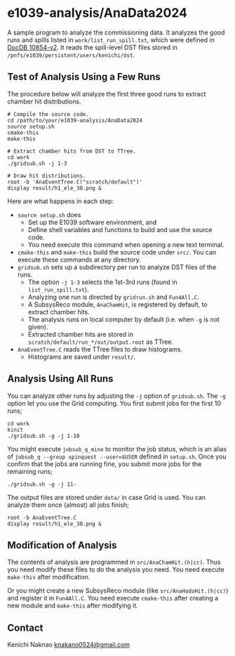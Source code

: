 # e1039-analysis/AnaData2024

A sample program to analyze the commissioning data.
It analyzes the good runs and spills listed in `work/list_run_spill.txt`, which were defined in [DocDB 10854-v2](https://seaquest-docdb.fnal.gov/cgi-bin/sso/ShowDocument?docid=10854&version=2).
It reads the spill-level DST files stored in `/pnfs/e1039/persistent/users/kenichi/dst`.


## Test of Analysis Using a Few Runs

The procedure below will analyze the first three good runs to extract chamber hit distributions.

```
# Compile the source code.
cd /path/to/your/e1039-analysis/AnaData2024
source setup.sh
cmake-this
make-this

# Extract chamber hits from DST to TTree.
cd work
./gridsub.sh -j 1-3

# Draw hit distributions.
root -b 'AnaEventTree.C("scratch/default")'
display result/h1_ele_30.png &
```

Here are what happens in each step:
- `source setup.sh` does
    - Set up the E1039 software environment, and 
    - Define shell variables and functions to build and use the source code.
    - You need execute this command when opening a new text terminal.
- `cmake-this` and `make-this` build the source code under `src/`.
    You can execute these commands at any directory.
- `gridsub.sh` sets up a subdirectory per run to analyze DST files of the runs.
    - The option `-j 1-3` selects the 1st-3rd runs (found in `list_run_spill.txt`).
    - Analyzing one run is directed by `gridrun.sh` and `Fun4All.C`.
    - A SubsysReco module, `AnaChamHit`, is registered by default, to extract chamber hits.
    - The analysis runs on local computer by default (i.e. when `-g` is not given).
    - Extracted chamber hits are stored in `scratch/default/run_*/out/output.root` as TTree.
- `AnaEventTree.C` reads the TTree files to draw histograms.
    - Histograms are saved under `result/`.


## Analysis Using All Runs

You can analyze other runs by adjusting the `-j` option of `gridsub.sh`.
The `-g` option let you use the Grid computing.
You first submit jobs for the first 10 runs;
```
cd work
kinit
./gridsub.sh -g -j 1-10
```

You might execute `jobsub_q_mine` to monitor the job status, which is an alias of `jobsub_q --group spinquest --user=$USER` defined in `setup.sh`.
Once you confirm that the jobs are running fine, you submit more jobs for the remaining runs;
```
./gridsub.sh -g -j 11-
```

The output files are stored under `data/` in case Grid is used.
You can analyze them once (almost) all jobs finish;
```
root -b AnaEventTree.C
display result/h1_ele_30.png &
```


## Modification of Analysis

The contents of analysis are programmed in `src/AnaChamHit.(h|cc)`.
Thus you need modify these files to do the analysis you need.
You need execute `make-this` after modification.

Or you might create a new SubsysReco module (like `src/AnaHodoHit.(h|cc)`) and register it in `Fun4All.C`.
You need execute `cmake-this` after creating a new module and `make-this` after modifying it.


## Contact

Kenichi Naknao <knakano0524@gmail.com>
